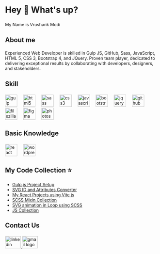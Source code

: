 <h1 align="left">Hey 👋 What's up?</h1>

###

<p align="left">My Name is Vrushank Modi</p>

###

<h2 align="left">About me</h2>

###

<p align="left">Experienced Web Developer is skilled in Gulp JS, GitHub, Sass, JavaScript, HTML 5, CSS 3, Bootstrap 4, and JQuery. Proven team player, dedicated to delivering exceptional results by collaborating with developers, designers, and stakeholders.</p>

###

<h2 align="left">Skill</h2>

###

<div align="left">
  <img src="https://cdn.jsdelivr.net/gh/devicons/devicon/icons/gulp/gulp-plain.svg" height="40" alt="gulp logo"  />
  <img width="12" />
  <img src="https://cdn.jsdelivr.net/gh/devicons/devicon/icons/html5/html5-original.svg" height="40" alt="html5 logo"  />
  <img width="12" />
  <img src="https://cdn.jsdelivr.net/gh/devicons/devicon/icons/sass/sass-original.svg" height="40" alt="sass logo"  />
  <img width="12" />
  <img src="https://cdn.jsdelivr.net/gh/devicons/devicon/icons/css3/css3-original.svg" height="40" alt="css3 logo"  />
  <img width="12" />
  <img src="https://cdn.jsdelivr.net/gh/devicons/devicon/icons/javascript/javascript-plain.svg" height="40" alt="javascript logo"  />
  <img width="12" />
  <img src="https://cdn.jsdelivr.net/gh/devicons/devicon/icons/bootstrap/bootstrap-original.svg" height="40" alt="bootstrap logo"  />
  <img width="12" />
  <img src="https://cdn.jsdelivr.net/gh/devicons/devicon/icons/jquery/jquery-plain-wordmark.svg" height="40" alt="jquery logo"  />
  <img width="12" />
  <img src="https://cdn.jsdelivr.net/gh/devicons/devicon/icons/github/github-original.svg" height="40" alt="github logo"  />
  <img width="12" />
  <img src="https://cdn.jsdelivr.net/gh/devicons/devicon/icons/filezilla/filezilla-plain.svg" height="40" alt="filezilla logo"  />
  <img width="12" />
  <img src="https://cdn.jsdelivr.net/gh/devicons/devicon/icons/figma/figma-original.svg" height="40" alt="figma logo"  />
  <img width="12" />
  <img src="https://cdn.jsdelivr.net/gh/devicons/devicon/icons/photoshop/photoshop-plain.svg" height="40" alt="photoshop logo"  />
</div>

###

<h2 align="left">Basic Knowledge</h2>

###

<div align="left">
  <img src="https://cdn.jsdelivr.net/gh/devicons/devicon/icons/react/react-original.svg" height="40" alt="react logo"  />
  <img width="12" />
  <img src="https://cdn.jsdelivr.net/gh/devicons/devicon/icons/wordpress/wordpress-original.svg" height="40" alt="wordpress logo"  />
</div>

###

<h2 align="left">My Code Collection ⭐</h2>

<ul>
  <li><a href="https://github.com/vrushankm19/Gulp.js" target="_blank" rel="noopener noreferrer">Gulp.js Project Setup</a></li>
  <li><a href="https://vrushankm19-collection.netlify.app/svg-id-and-attributes-converter/index.html" target="_blank">SVG ID and Attributes Converter</a></li>
  <li><a href="https://github.com/vrushankm19/React-js-vite-app" target="_blank">My React Projects using Vite.js</a></li>
  <li><a href="https://github.com/vrushankm19/Gulp.js/blob/main/app/scss/_mixins.scss" target="_blank">SCSS Mixin Collection</a></li>
  <li><a href="https://github.com/vrushankm19/Gulp.js/blob/main/app/scss/style-component/_svg-fade-in-animation.scss" target="_blank">SVG animation in Loop using SCSS</a></li>
  <li><a href="https://github.com/vrushankm19/js-collection" target="_blank">JS Collection</a></li>
</ul>

###

<h2 align="left">Contact Us</h2>

###

<div align="left">
  <a href="https://www.linkedin.com/in/vrushank-modi-b99147193" target="_blank">
    <img src="https://raw.githubusercontent.com/maurodesouza/profile-readme-generator/master/src/assets/icons/social/linkedin/default.svg" width="52" height="40" alt="linkedin logo"  />
  </a>
  <a href="mailto:vrushankm19@gmail.com" target="_blank">
    <img src="https://raw.githubusercontent.com/maurodesouza/profile-readme-generator/master/src/assets/icons/social/gmail/default.svg" width="52" height="40" alt="gmail logo"  />
  </a>
</div>

###
